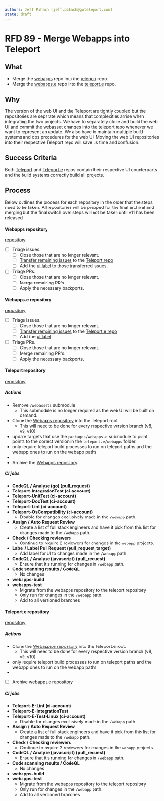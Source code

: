 ```yaml
---
authors: Jeff Pihach (jeff.pihach@goteleport.com)
state: draft
---
```


# RFD 89 - Merge Webapps into Teleport

## What

- Merge the [webapps](https://github.com/gravitational/webapps) repo into the
  [teleport](https://github.com/gravitational/teleport) repo.
- Merge the [webapps.e](https://github.com/gravitational/webapps.e) repo into
  the [teleport.e](https://github.com/gravitational/teleport.e) repo.

## Why

The version of the web UI and the Teleport are tightly coupled but the
repositories are separate which means that complexities arrise when integrating
the two projects. We have to separately clone and build the web UI and commit
the webasset changes into the teleport repo whenever we want to represent an
update. We also have to maintain multiple build systems and ops procedures for
the web UI. Moving the web UI repositories into their respective Teleport repo
will save us time and confusion.

## Success Criteria

Both [Teleport](https://github.com/gravitational/teleport) and
[Teleport.e](https://github.com/gravitational/teleport.e) repos contain their
respective UI counterparts and the build systems correctly build all projects.

## Process

Below outlines the process for each repository in the order that the steps need
to be taken. All repositories will be prepped for the final archival and merging
but the final switch over steps will not be taken until v11 has been released.

#### Webapps repository

[repository](https://github.com/gravitational/webapps)

- [ ] Triage issues.
  - [ ] Close those that are no longer relevant.
  - [ ] [Transfer remaining issues](https://docs.github.com/en/issues/tracking-your-work-with-issues/transferring-an-issue-to-another-repository) to the [Teleport repo](https://github.com/gravitational/teleport)
  - [ ] Add the [ui label](https://github.com/gravitational/teleport/labels/ui) to
        those transferred issues.
- [ ] Triage PRs.
  - [ ] Close those that are no longer relevant.
  - [ ] Merge remaining PR's.
  - [ ] Apply the necessary backports.

#### Webapps.e repository

[repository](https://github.com/gravitational/webapps.e)

- [ ] Triage issues.
  - [ ] Close those that are no longer relevant.
  - [ ] [Transfer remaining issues](https://docs.github.com/en/issues/tracking-your-work-with-issues/transferring-an-issue-to-another-repository) to the [Teleport.e repo](https://github.com/gravitational/teleport.e)
  - [ ] Add the [ui label](https://github.com/gravitational/teleport.e/labels/ui)
- [ ] Triage PRs.
  - [ ] Close those that are no longer relevant.
  - [ ] Merge remaining PR's.
  - [ ] Apply the necessary backports.

#### Teleport repository

[repository](https://github.com/gravitational/teleport)

##### Actions

- Remove `/webassets` submodule
  - This submodule is no longer required as the web UI will be built on demand.
- Clone the [Webapps repository](https://github.com/gravitational/webapps) into
  the Teleport root.
  - This will need to be done for every respective version branch (v8, v9, v10)
- update targets that use the `packages/webapps.e` submodule to point points to
  the correct version in the `teleport.e/webapps` folder.
- only require teleport build processes to run on teleport paths and the webapp
  ones to run on the webapp paths
-
- Archive the [Webapps repository](https://github.com/gravitational/webapps).

##### CI jobs

- **CodeQL / Analyze (go) (pull_request)**
- **Teleport-IntegrationTest (ci-account)**
- **Teleport-UnitTest (ci-account)**
- **Teleport-DocTest (ci-account)**
- **Teleport-Lint (ci-account)**
- **Teleport-OsCompatibility (ci-account)**
  - Disable for changes exclusively made in the `/webapp` path.
- **Assign / Auto Request Review**
  - Create a list of full stack engineers and have it pick from this list for
    changes made to the `/webapp` path.
- **Check / Checking reviewers**
  - Continue to require 2 reviewers for changes in the `webapp` projects.
- **Label / Label Pull Request (pull_request_target)**
  - Add label for UI to changes made in the `/webapp` path.
- **CodeQL / Analyze (javascript) (pull_request)**
  - Ensure that it's running for changes in `/webapp` path.
- **Code scanning results / CodeQL**
  - No changes
- **webapps-build**
- **webapps-test**
  - Migrate from the webapps repository to the teleport repository
  - Only run for changes in the `/webapp` path.
  - Add to all versioned branches

#### Teleport.e repository

[repository](https://github.com/gravitational/teleport.e)

##### Actions

- Clone the [Webapps.e repository](https://github.com/gravitational/webapps.e)
  into the Teleport.e root.
  - This will need to be done for every respective version branch (v8, v9, v10)
- only require teleport build processes to run on teleport paths and the webapp
  ones to run on the webapp paths
-
- [ ] Archive webapps.e repository

##### CI jobs

- **Teleport-E-Lint (ci-account)**
- **Teleport-E-IntegrationTest**
- **Teleport-E-Test-Linux (ci-account)**
  - Disable for changes exclusively made in the `/webapp` path.
- **Assign / Auto Request Review**
  - Create a list of full stack engineers and have it pick from this list for
    changes made to the `/webapp` path.
- **Check / Checking reviewers**
  - Continue to require 2 reviewers for changes in the `webapp` projects.
- **CodeQL / Analyze (javascript) (pull_request)**
  - Ensure that it's running for changes in `/webapp` path.
- **Code scanning results / CodeQL**
  - No changes
- **webapps-build**
- **webapps-test**
  - Migrate from the webapps repository to the teleport repository
  - Only run for changes in the `/webapp` path.
  - Add to all versioned branches
